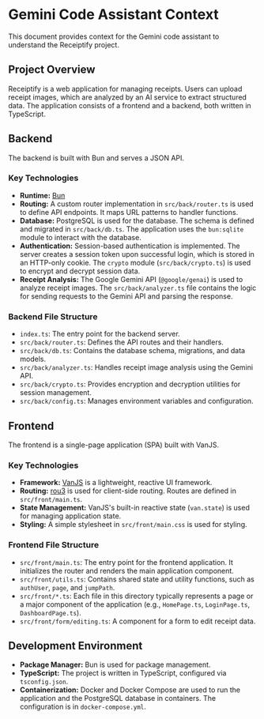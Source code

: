 
# Gemini Code Assistant Context

This document provides context for the Gemini code assistant to understand the Receiptify project.

## Project Overview

Receiptify is a web application for managing receipts. Users can upload receipt images, which are analyzed by an AI service to extract structured data. The application consists of a frontend and a backend, both written in TypeScript.

## Backend

The backend is built with Bun and serves a JSON API.

### Key Technologies

*   **Runtime:** [Bun](https://bun.sh/)
*   **Routing:** A custom router implementation in `src/back/router.ts` is used to define API endpoints. It maps URL patterns to handler functions.
*   **Database:** PostgreSQL is used for the database. The schema is defined and migrated in `src/back/db.ts`. The application uses the `bun:sqlite` module to interact with the database.
*   **Authentication:** Session-based authentication is implemented. The server creates a session token upon successful login, which is stored in an HTTP-only cookie. The `crypto` module (`src/back/crypto.ts`) is used to encrypt and decrypt session data.
*   **Receipt Analysis:** The Google Gemini API (`@google/genai`) is used to analyze receipt images. The `src/back/analyzer.ts` file contains the logic for sending requests to the Gemini API and parsing the response.

### Backend File Structure

*   `index.ts`: The entry point for the backend server.
*   `src/back/router.ts`: Defines the API routes and their handlers.
*   `src/back/db.ts`: Contains the database schema, migrations, and data models.
*   `src/back/analyzer.ts`: Handles receipt image analysis using the Gemini API.
*   `src/back/crypto.ts`: Provides encryption and decryption utilities for session management.
*   `src/back/config.ts`: Manages environment variables and configuration.

## Frontend

The frontend is a single-page application (SPA) built with VanJS.

### Key Technologies

*   **Framework:** [VanJS](https://vanjs.org/) is a lightweight, reactive UI framework.
*   **Routing:** [rou3](https://github.com/lume/rou3) is used for client-side routing. Routes are defined in `src/front/main.ts`.
*   **State Management:** VanJS's built-in reactive state (`van.state`) is used for managing application state.
*   **Styling:** A simple stylesheet in `src/front/main.css` is used for styling.

### Frontend File Structure

*   `src/front/main.ts`: The entry point for the frontend application. It initializes the router and renders the main application component.
*   `src/front/utils.ts`: Contains shared state and utility functions, such as `authUser`, `page`, and `jumpPath`.
*   `src/front/*.ts`: Each file in this directory typically represents a page or a major component of the application (e.g., `HomePage.ts`, `LoginPage.ts`, `DashboardPage.ts`).
*   `src/front/form/editing.ts`: A component for a form to edit receipt data.

## Development Environment

*   **Package Manager:** Bun is used for package management.
*   **TypeScript:** The project is written in TypeScript, configured via `tsconfig.json`.
*   **Containerization:** Docker and Docker Compose are used to run the application and the PostgreSQL database in containers. The configuration is in `docker-compose.yml`.
